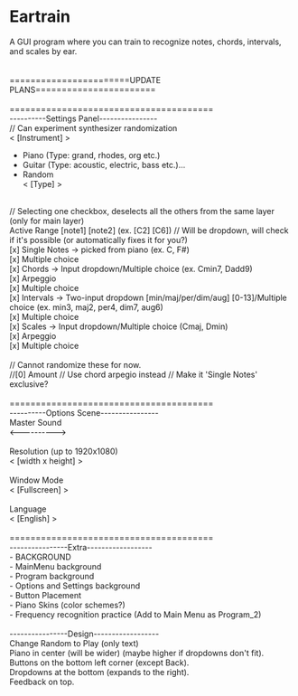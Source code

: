 # Eartrain<br />
A GUI program where you can train to recognize notes, chords, intervals, and scales by ear.<br />
<br />
<br />
=======================UPDATE PLANS=======================<br />
<br />
=======================================<br />
----------Settings Panel----------------<br />
// Can experiment synthesizer randomization<br />
< [Instrument] ><br />
- Piano (Type: grand, rhodes, org etc.)<br />
- Guitar (Type: acoustic, electric, bass etc.)...<br />
- Random<br />
< [Type] ><br />
<br />
// Selecting one checkbox, deselects all the others from the same layer (only for main layer)<br />
Active Range [note1] [note2] (ex. [C2] [C6]) // Will be dropdown, will check if it's possible (or automatically fixes it for you?)<br />
[x] Single Notes -> picked from piano (ex. C, F#)<br />
	[x] Multiple choice<br />
[x] Chords -> Input dropdown/Multiple choice (ex. Cmin7, Dadd9)<br />
	[x] Arpeggio<br />
	[x] Multiple choice<br />
[x] Intervals -> Two-input dropdown [min/maj/per/dim/aug] [0-13]/Multiple choice (ex. min3, maj2, per4, dim7, aug6)<br />
	[x] Multiple choice<br />
[x] Scales -> Input dropdown/Multiple choice (Cmaj, Dmin)<br />
	[x] Arpeggio<br />
	[x] Multiple choice<br />
<br />
// Cannot randomize these for now.<br />
//[0] Amount // Use chord arpegio instead // Make it 'Single Notes' exclusive?<br />
<br />
=======================================<br />
----------Options Scene----------------<br />
Master Sound<br />
<----------><br />
<br />
Resolution (up to 1920x1080)<br />
< [width x height] ><br />
<br />
Window Mode<br />
< [Fullscreen] ><br />
<br />
Language<br />
< [English] ><br />
<br />
=======================================<br />
----------------Extra------------------<br />
- BACKGROUND<br />
	- MainMenu background<br />
	- Program background<br />
	- Options and Settings background<br />
- Button Placement<br />
- Piano Skins (color schemes?)<br />
- Frequency recognition practice (Add to Main Menu as Program_2)<br />
<br />
----------------Design------------------<br />
Change Random to Play (only text)<br />
Piano in center (will be wider) (maybe higher if dropdowns don't fit).<br />
Buttons on the bottom left corner (except Back).<br />
Dropdowns at the bottom (expands to the right).<br />
Feedback on top.<br />
<br />
